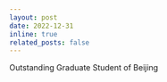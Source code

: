 ```yaml
---
layout: post
date: 2022-12-31
inline: true
related_posts: false
---
```


Outstanding Graduate Student of Beijing